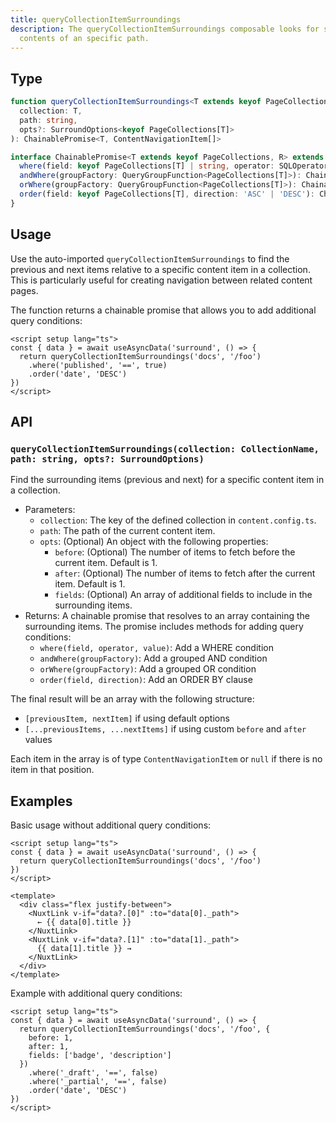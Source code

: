 ```yaml
---
title: queryCollectionItemSurroundings
description: The queryCollectionItemSurroundings composable looks for sibling
  contents of an specific path.
---
```


## Type

```ts
function queryCollectionItemSurroundings<T extends keyof PageCollections>(
  collection: T,
  path: string,
  opts?: SurroundOptions<keyof PageCollections[T]>
): ChainablePromise<T, ContentNavigationItem[]>

interface ChainablePromise<T extends keyof PageCollections, R> extends Promise<R> {
  where(field: keyof PageCollections[T] | string, operator: SQLOperator, value?: unknown): ChainablePromise<T, R>
  andWhere(groupFactory: QueryGroupFunction<PageCollections[T]>): ChainablePromise<T, R>
  orWhere(groupFactory: QueryGroupFunction<PageCollections[T]>): ChainablePromise<T, R>
  order(field: keyof PageCollections[T], direction: 'ASC' | 'DESC'): ChainablePromise<T, R>
}
```

## Usage

Use the auto-imported `queryCollectionItemSurroundings` to find the previous and next items relative to a specific content item in a collection. This is particularly useful for creating navigation between related content pages.

The function returns a chainable promise that allows you to add additional query conditions:

```vue [pages/[...slug\\].vue]
<script setup lang="ts">
const { data } = await useAsyncData('surround', () => {
  return queryCollectionItemSurroundings('docs', '/foo')
    .where('published', '==', true)
    .order('date', 'DESC')
})
</script>
```

## API

### `queryCollectionItemSurroundings(collection: CollectionName, path: string, opts?: SurroundOptions)`

Find the surrounding items (previous and next) for a specific content item in a collection.

- Parameters:
  - `collection`: The key of the defined collection in `content.config.ts`.
  - `path`: The path of the current content item.
  - `opts`: (Optional) An object with the following properties:
    - `before`: (Optional) The number of items to fetch before the current item. Default is 1.
    - `after`: (Optional) The number of items to fetch after the current item. Default is 1.
    - `fields`: (Optional) An array of additional fields to include in the surrounding items.
- Returns: A chainable promise that resolves to an array containing the surrounding items. The promise includes methods for adding query conditions:
  - `where(field, operator, value)`: Add a WHERE condition
  - `andWhere(groupFactory)`: Add a grouped AND condition
  - `orWhere(groupFactory)`: Add a grouped OR condition
  - `order(field, direction)`: Add an ORDER BY clause

The final result will be an array with the following structure:

- `[previousItem, nextItem]` if using default options
- `[...previousItems, ...nextItems]` if using custom `before` and `after` values

Each item in the array is of type `ContentNavigationItem` or `null` if there is no item in that position.

## Examples

Basic usage without additional query conditions:

```vue [pages/[...slug\\].vue]
<script setup lang="ts">
const { data } = await useAsyncData('surround', () => {
  return queryCollectionItemSurroundings('docs', '/foo')
})
</script>

<template>
  <div class="flex justify-between">
    <NuxtLink v-if="data?.[0]" :to="data[0]._path">
      ← {{ data[0].title }}
    </NuxtLink>
    <NuxtLink v-if="data?.[1]" :to="data[1]._path">
      {{ data[1].title }} →
    </NuxtLink>
  </div>
</template>
```

Example with additional query conditions:

```vue [pages/[...slug\\].vue]
<script setup lang="ts">
const { data } = await useAsyncData('surround', () => {
  return queryCollectionItemSurroundings('docs', '/foo', {
    before: 1,
    after: 1,
    fields: ['badge', 'description']
  })
    .where('_draft', '==', false)
    .where('_partial', '==', false)
    .order('date', 'DESC')
})
</script>
```
